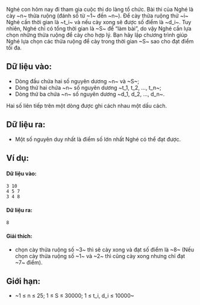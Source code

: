 Nghé con hôm nay đi tham gia cuộc thi do làng tổ chức. Bài thi của Nghé là cày ~n~ thửa ruộng (đánh số từ ~1~ đến ~n~). Để cày thửa ruộng thứ ~i~ Nghé cần thời gian là ~t_i~ và nếu cày xong sẽ được số điểm là ~d_i~. Tuy nhiên, Nghé chỉ có tổng thời gian là ~S~ để “làm bài”, do vậy Nghé cần lựa chọn những thửa ruộng để cày cho hợp lý. Bạn hãy lập chương trình giúp Nghé lựa chọn các thửa ruộng để cày trong thời gian ~S~ sao cho đạt điểm tối đa.

## Dữ liệu vào:
- Dòng đầu chứa hai số nguyên dương ~n~ và ~S~;
- Dòng thứ hai chứa ~n~ số nguyên dương ~t_1, t_2, …, t_n~;
- Dòng thứ ba chứa ~n~ số nguyên dương ~d_1, d_2, …, d_n~.

Hai số liên tiếp trên một dòng được ghi cách nhau một dấu cách.

## Dữ liệu ra:
- Một số nguyên duy nhất là điểm số lớn nhất Nghé có thể đạt được.

## Ví dụ:
#### Dữ liệu vào:
```
3 10
4 5 7
3 4 8
```

#### Dữ liệu ra:
```
8
```

#### Giải thích:
- chọn cày thửa ruộng số ~3~ thì sẽ cày xong và đạt số điểm là ~8~ (Nếu chọn cày thửa ruộng số ~1~ và ~2~ thì cũng cày xong nhưng chỉ đạt ~7~ điểm).

## Giới hạn:
- ~1 ≤ n ≤ 25; 1 ≤ S ≤ 30000; 1 ≤ t_i, d_i ≤ 10000~